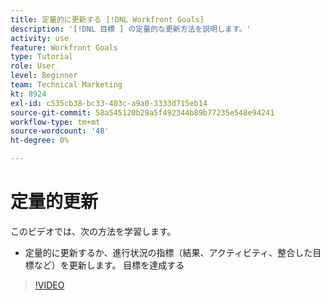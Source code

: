 ```yaml
---
title: 定量的に更新する [!DNL Workfront Goals]
description: '[!DNL 目標 ] の定量的な更新方法を説明します。'
activity: use
feature: Workfront Goals
type: Tutorial
role: User
level: Beginner
team: Technical Marketing
kt: 8924
exl-id: c535cb38-bc33-403c-a9a0-3333d715eb14
source-git-commit: 58a545120b29a5f492344b89b77235e548e94241
workflow-type: tm+mt
source-wordcount: '48'
ht-degree: 0%

---
```


# 定量的更新

このビデオでは、次の方法を学習します。

* 定量的に更新するか、進行状況の指標（結果、アクティビティ、整合した目標など）を更新します。 目標を達成する

>[!VIDEO](https://video.tv.adobe.com/v/335196/?quality=12)
